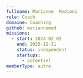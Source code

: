 ```yaml
---
fullname: Marianne  Medioni
role: Coach
domaine: Coaching
github: mariannemed
missions:
  - start: 2024-02-05
    end: 2025-12-31
    status: independent
    startups:
      - potentiel
memberType: autre
---
```

